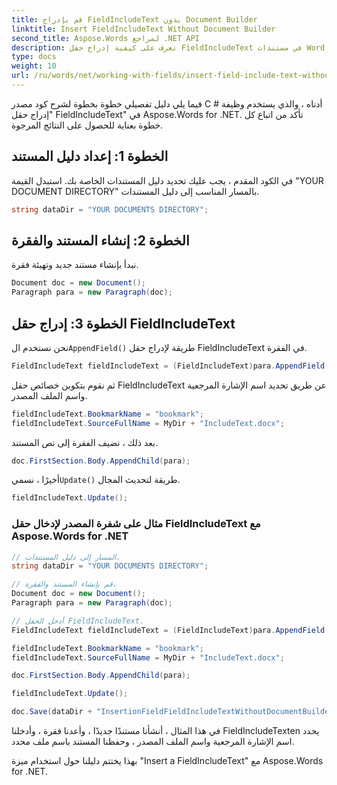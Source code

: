 ```yaml
---
title: قم بإدراج FieldIncludeText بدون Document Builder
linktitle: Insert FieldIncludeText Without Document Builder
second_title: Aspose.Words لمراجع .NET API
description: تعرف على كيفية إدراج حقل FieldIncludeText في مستندات Word باستخدام Aspose.Words for .NET.
type: docs
weight: 10
url: /ru/words/net/working-with-fields/insert-field-include-text-without-document-builder/
---
```


فيما يلي دليل تفصيلي خطوة بخطوة لشرح كود مصدر C # أدناه ، والذي يستخدم وظيفة "إدراج حقل FieldIncludeText" في Aspose.Words for .NET. تأكد من اتباع كل خطوة بعناية للحصول على النتائج المرجوة.

## الخطوة 1: إعداد دليل المستند

في الكود المقدم ، يجب عليك تحديد دليل المستندات الخاصة بك. استبدل القيمة "YOUR DOCUMENT DIRECTORY" بالمسار المناسب إلى دليل المستندات.

```csharp
string dataDir = "YOUR DOCUMENTS DIRECTORY";
```

## الخطوة 2: إنشاء المستند والفقرة

نبدأ بإنشاء مستند جديد وتهيئة فقرة.

```csharp
Document doc = new Document();
Paragraph para = new Paragraph(doc);
```

## الخطوة 3: إدراج حقل FieldIncludeText

 نحن نستخدم ال`AppendField()` طريقة لإدراج حقل FieldIncludeText في الفقرة.

```csharp
FieldIncludeText fieldIncludeText = (FieldIncludeText)para.AppendField(FieldType.FieldIncludeText, false);
```

ثم نقوم بتكوين خصائص حقل FieldIncludeText عن طريق تحديد اسم الإشارة المرجعية واسم الملف المصدر.

```csharp
fieldIncludeText.BookmarkName = "bookmark";
fieldIncludeText.SourceFullName = MyDir + "IncludeText.docx";
```

بعد ذلك ، نضيف الفقرة إلى نص المستند.

```csharp
doc.FirstSection.Body.AppendChild(para);
```

 أخيرًا ، نسمي`Update()` طريقة لتحديث المجال.

```csharp
fieldIncludeText.Update();
```

### مثال على شفرة المصدر لإدخال حقل FieldIncludeText مع Aspose.Words for .NET

```csharp
// المسار إلى دليل المستندات.
string dataDir = "YOUR DOCUMENTS DIRECTORY";

// قم بإنشاء المستند والفقرة.
Document doc = new Document();
Paragraph para = new Paragraph(doc);

// أدخل الحقل FieldIncludeText.
FieldIncludeText fieldIncludeText = (FieldIncludeText)para.AppendField(FieldType.FieldIncludeText, false);

fieldIncludeText.BookmarkName = "bookmark";
fieldIncludeText.SourceFullName = MyDir + "IncludeText.docx";

doc.FirstSection.Body.AppendChild(para);

fieldIncludeText.Update();

doc.Save(dataDir + "InsertionFieldFieldIncludeTextWithoutDocumentBuilder.docx");
```

في هذا المثال ، أنشأنا مستندًا جديدًا ، وأعدنا فقرة ، وأدخلنا FieldIncludeTexten يحدد اسم الإشارة المرجعية واسم الملف المصدر ، وحفظنا المستند باسم ملف محدد.

بهذا يختتم دليلنا حول استخدام ميزة "Insert a FieldIncludeText" مع Aspose.Words for .NET.